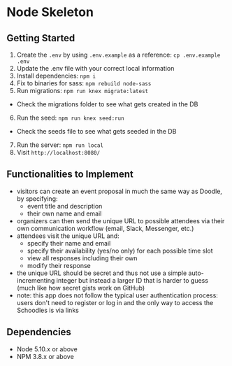 # Node Skeleton

## Getting Started

1. Create the `.env` by using `.env.example` as a reference: `cp .env.example .env`
2. Update the .env file with your correct local information
3. Install dependencies: `npm i`
4. Fix to binaries for sass: `npm rebuild node-sass`
5. Run migrations: `npm run knex migrate:latest`
  - Check the migrations folder to see what gets created in the DB
6. Run the seed: `npm run knex seed:run`
  - Check the seeds file to see what gets seeded in the DB
7. Run the server: `npm run local`
8. Visit `http://localhost:8080/`

## Functionalities to Implement
* visitors can create an event proposal in much the same way as Doodle, by specifying:
  * event title and description
  * their own name and email
* organizers can then send the unique URL to possible attendees via their own communication workflow (email, Slack, Messenger, etc.)
* attendees visit the unique URL and:
  * specify their name and email
  * specify their availability (yes/no only) for each possible time slot
  * view all responses including their own
  * modify their response
* the unique URL should be secret and thus not use a simple auto-incrementing integer but instead a larger ID that is harder to guess (much like how secret gists work on GitHub)
* note: this app does not follow the typical user authentication process: users don't need to register or log in and the only way to access the Schoodles is via links


## Dependencies

- Node 5.10.x or above
- NPM 3.8.x or above
